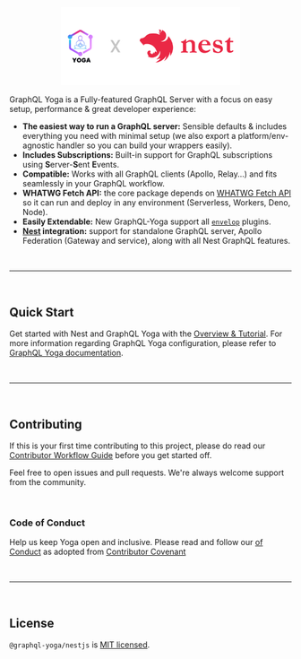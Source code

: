 <p align="center">
  <img src="YOGA x Nest.png" width="320" alt="GraphQL Yoga and Nest Logo" />
</p>

</p>

GraphQL Yoga is a Fully-featured GraphQL Server with a focus on easy setup, performance & great developer experience:

- **The easiest way to run a GraphQL server:** Sensible defaults & includes everything you need with minimal setup (we also export a platform/env-agnostic handler so you can build your wrappers easily).
- **Includes Subscriptions:** Built-in support for GraphQL subscriptions using **S**erver-**S**ent **E**vents.
- **Compatible:** Works with all GraphQL clients (Apollo, Relay...) and fits seamlessly in your GraphQL workflow.
- **WHATWG Fetch API:** the core package depends on [WHATWG Fetch API](https://fetch.spec.whatwg.org/) so it can run and deploy in any environment (Serverless, Workers, Deno, Node).
- **Easily Extendable:** New GraphQL-Yoga support all [`envelop`](https://www.envelop.dev) plugins.
- **[Nest](https://nestjs.com/) integration:** support for standalone GraphQL server, Apollo Federation (Gateway and service), along with all Nest GraphQL features.

<p>&nbsp;</p>

----

<p>&nbsp;</p>

## Quick Start


Get started with Nest and GraphQL Yoga with the [Overview & Tutorial](https://docs.nestjs.com/graphql/quick-start).
For more information regarding GraphQL Yoga configuration, please refer to [GraphQL Yoga documentation](https://www.graphql-yoga.com/docs/quick-start).


<p>&nbsp;</p>

----

<p>&nbsp;</p>


## Contributing

If this is your first time contributing to this project, please do read our [Contributor Workflow Guide](https://github.com/the-guild-org/Stack/blob/master/CONTRIBUTING.md) before you get started off.

Feel free to open issues and pull requests. We're always welcome support from the community.


<p>&nbsp;</p>

### Code of Conduct

Help us keep Yoga open and inclusive. Please read and follow our [
of Conduct](https://github.com/the-guild-org/Stack/blob/master/CODE_OF_CONDUCT.md) as adopted from [Contributor Covenant](https://www.contributor-covenant.org/)

<p>&nbsp;</p>

----

<p>&nbsp;</p>

## License

`@graphql-yoga/nestjs` is [MIT licensed](LICENSE).
